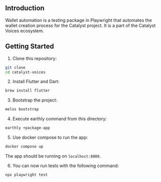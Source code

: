 ## Introduction

Wallet automation is a testing package in Playwright that automates the wallet creation process for the Catalyst project. 
It is a part of the Catalyst Voices ecosystem.

## Getting Started

1. Clone this repository:

```sh
git clone
cd catalyst-voices
```

2. Install Flutter and Dart:

```sh
brew install flutter
```

3. Bootstrap the project:

```sh
melos bootstrap
```

4. Execute earthly command from this directory:

```sh
earthly +package-app
```

5. Use docker compose to run the app:

```sh
docker compose up
```
The app should be running on `localhost:8000`.

6. You can now run tests with the following command:

```sh
npx playwright test
```